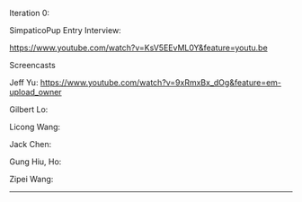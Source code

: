 Iteration 0:

SimpaticoPup Entry Interview:

https://www.youtube.com/watch?v=KsV5EEvML0Y&feature=youtu.be

Screencasts

Jeff Yu: https://www.youtube.com/watch?v=9xRmxBx_dOg&feature=em-upload_owner

Gilbert Lo:

Licong Wang: 

Jack Chen:

Gung Hiu, Ho:

Zipei Wang:

___________________________________________________________________